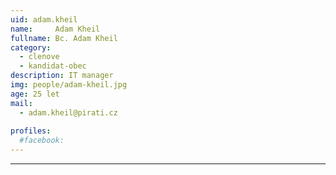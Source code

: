 ```yaml
---
uid: adam.kheil
name:     Adam Kheil
fullname: Bc. Adam Kheil
category:
  - clenove
  - kandidat-obec
description: IT manager
img: people/adam-kheil.jpg
age: 25 let
mail:
  - adam.kheil@pirati.cz
 
profiles:
  #facebook: 
---
```



---